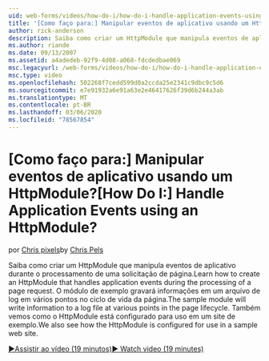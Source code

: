 ```yaml
---
uid: web-forms/videos/how-do-i/how-do-i-handle-application-events-using-an-httpmodule
title: '[Como faço para:] Manipular eventos de aplicativo usando um HttpModule? | Microsoft Docs'
author: rick-anderson
description: Saiba como criar um HttpModule que manipula eventos de aplicativo durante o processamento de uma solicitação de página. O módulo de exemplo gravará informações em um log...
ms.author: riande
ms.date: 09/13/2007
ms.assetid: a4adedeb-92f9-4d08-a068-fdcdedbae069
msc.legacyurl: /web-forms/videos/how-do-i/how-do-i-handle-application-events-using-an-httpmodule
msc.type: video
ms.openlocfilehash: 502268f7cedd599d0a2ccda25e2341c9dbc9c5d6
ms.sourcegitcommit: e7e91932a6e91a63e2e46417626f39d6b244a3ab
ms.translationtype: MT
ms.contentlocale: pt-BR
ms.lasthandoff: 03/06/2020
ms.locfileid: "78567854"
---
```

# <a name="how-do-i-handle-application-events-using-an-httpmodule"></a><span data-ttu-id="ba9b2-105">[Como faço para:] Manipular eventos de aplicativo usando um HttpModule?</span><span class="sxs-lookup"><span data-stu-id="ba9b2-105">[How Do I:] Handle Application Events using an HttpModule?</span></span>

<span data-ttu-id="ba9b2-106">por [Chris pixels](https://twitter.com/chrispels)</span><span class="sxs-lookup"><span data-stu-id="ba9b2-106">by [Chris Pels](https://twitter.com/chrispels)</span></span>

<span data-ttu-id="ba9b2-107">Saiba como criar um HttpModule que manipula eventos de aplicativo durante o processamento de uma solicitação de página.</span><span class="sxs-lookup"><span data-stu-id="ba9b2-107">Learn how to create an HttpModule that handles application events during the processing of a page request.</span></span> <span data-ttu-id="ba9b2-108">O módulo de exemplo gravará informações em um arquivo de log em vários pontos no ciclo de vida da página.</span><span class="sxs-lookup"><span data-stu-id="ba9b2-108">The sample module will write information to a log file at various points in the page lifecycle.</span></span> <span data-ttu-id="ba9b2-109">Também vemos como o HttpModule está configurado para uso em um site de exemplo.</span><span class="sxs-lookup"><span data-stu-id="ba9b2-109">We also see how the HttpModule is configured for use in a sample web site.</span></span>

[<span data-ttu-id="ba9b2-110">&#9654;Assistir ao vídeo (19 minutos)</span><span class="sxs-lookup"><span data-stu-id="ba9b2-110">&#9654; Watch video (19 minutes)</span></span>](https://channel9.msdn.com/Blogs/ASP-NET-Site-Videos/how-do-i-handle-application-events-using-an-httpmodule)
